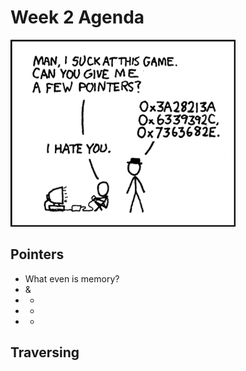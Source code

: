 # Week 2 Agenda
![Image](https://github.com/tgroechel/F17-280/blob/master/.other/pictures/pointers.png) 
## Pointers
- What even is memory?
- &
- *
- +
- -

## Traversing